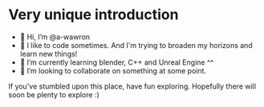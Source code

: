 # Very unique introduction

- 👋 Hi, I’m @a-wawron
- 👀 I like to code sometimes. And I'm trying to broaden my horizons and learn new things!
- 🌱 I’m currently learning blender, C++ and Unreal Engine ^^
- 💞️ I’m looking to collaborate on something at some point.

If you've stumbled upon this place, have fun exploring. Hopefully there will soon be plenty to explore :)

<!---
a-wave-maker/a-wave-maker is a ✨ special ✨ repository because its `README.md` (this file) appears on your GitHub profile.
You can click the Preview link to take a look at your changes.
--->
